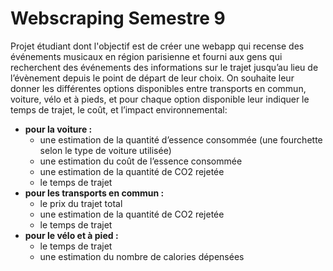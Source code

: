 # Webscraping Semestre 9

Projet étudiant dont l'objectif est de créer une webapp qui recense des événements musicaux en région parisienne et fourni aux gens qui recherchent des événements des informations sur le trajet jusqu’au lieu de l’évènement depuis le point de départ de leur choix. On souhaite leur donner les différentes options disponibles entre transports en commun, voiture, vélo et à pieds, et pour chaque option disponible leur indiquer le temps de trajet, le coût, et l’impact environnemental:

- **pour la voiture :**
    - une estimation de la quantité d’essence consommée (une fourchette selon le type de voiture utilisée)
    - une estimation du coût de l’essence consommée
    - une estimation de la quantité de CO2 rejetée
    - le temps de trajet
- **pour les transports en commun :**
    - le prix du trajet total
    - une estimation de la quantité de CO2 rejetée
    - le temps de trajet
- **pour le vélo et à pied :**
    - le temps de trajet
    - une estimation du nombre de calories dépensées

